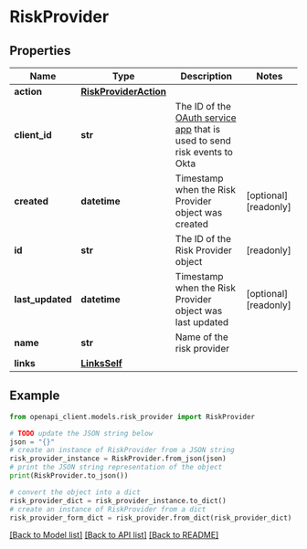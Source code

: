 # RiskProvider


## Properties

Name | Type | Description | Notes
------------ | ------------- | ------------- | -------------
**action** | [**RiskProviderAction**](RiskProviderAction.md) |  | 
**client_id** | **str** | The ID of the [OAuth service app](https://developer.okta.com/docs/guides/implement-oauth-for-okta-serviceapp/main/#create-a-service-app-and-grant-scopes) that is used to send risk events to Okta | 
**created** | **datetime** | Timestamp when the Risk Provider object was created | [optional] [readonly] 
**id** | **str** | The ID of the Risk Provider object | [readonly] 
**last_updated** | **datetime** | Timestamp when the Risk Provider object was last updated | [optional] [readonly] 
**name** | **str** | Name of the risk provider | 
**links** | [**LinksSelf**](LinksSelf.md) |  | 

## Example

```python
from openapi_client.models.risk_provider import RiskProvider

# TODO update the JSON string below
json = "{}"
# create an instance of RiskProvider from a JSON string
risk_provider_instance = RiskProvider.from_json(json)
# print the JSON string representation of the object
print(RiskProvider.to_json())

# convert the object into a dict
risk_provider_dict = risk_provider_instance.to_dict()
# create an instance of RiskProvider from a dict
risk_provider_form_dict = risk_provider.from_dict(risk_provider_dict)
```
[[Back to Model list]](../README.md#documentation-for-models) [[Back to API list]](../README.md#documentation-for-api-endpoints) [[Back to README]](../README.md)



